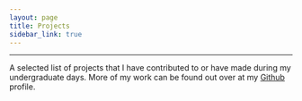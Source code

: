 ```yaml
---
layout: page
title: Projects
sidebar_link: true
---
```

<hr>



A selected list of projects that I have contributed to or have made during my undergraduate days. More of my work can be found out over at my [Github](https://github.com/zeddmaxx) profile.
